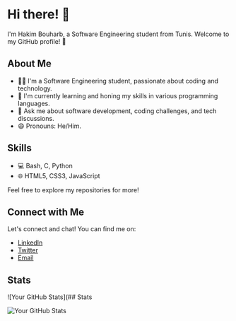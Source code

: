 # Hi there! 👋

I'm Hakim Bouharb, a Software Engineering student from Tunis. Welcome to my GitHub profile! 🚀

## About Me

- 👨‍💻 I'm a Software Engineering student, passionate about coding and technology.
- 🌱 I'm currently learning and honing my skills in various programming languages.
- 💬 Ask me about software development, coding challenges, and tech discussions.
- 😄 Pronouns: He/Him.

## Skills

- 💻 Bash, C, Python
- 🌐 HTML5, CSS3, JavaScript


Feel free to explore my repositories for more!

## Connect with Me

Let's connect and chat! You can find me on:

- [LinkedIn](https://www.linkedin.com/in/hakim-b-469860199/)
- [Twitter](https://twitter.com/Doctor__Wise)
- [Email](doctor_wise@protonmail.com)

## Stats

![Your GitHub Stats](## Stats

![Your GitHub Stats](https://github-readme-stats.vercel.app/api?username=hakimbouharb&show_icons=true&count_private=true&hide=contribs)
<!-- Feel free to add more sections or customize it according to your preferences -->

